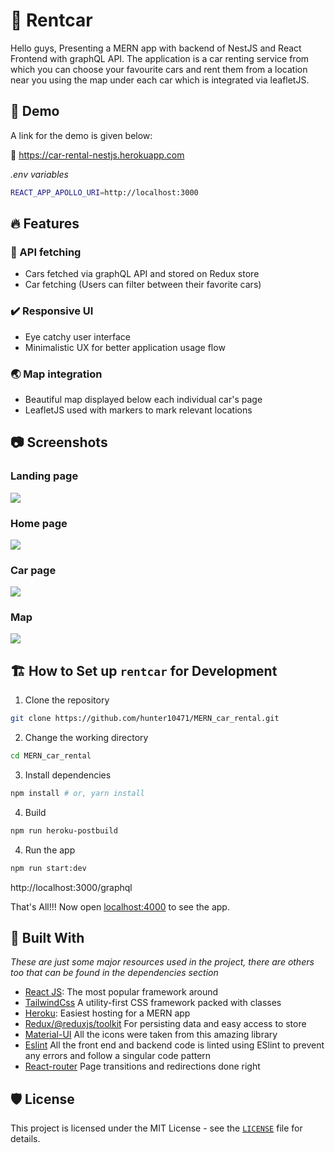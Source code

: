 #  :blue_car: Rentcar

Hello guys, Presenting a MERN app with backend of NestJS and React Frontend with graphQL API. The application is a car renting service from which you can choose your favourite cars and rent them from a location near you using the map under each car which is integrated via leafletJS. 

## :ticket: Demo

A link for the demo is given below:

:link: https://car-rental-nestjs.herokuapp.com


_.env variables_

```bash
REACT_APP_APOLLO_URI=http://localhost:3000
```

## 🔥 Features


### :stars: API fetching
- Cars fetched via graphQL API and stored on Redux store
- Car fetching (Users can filter between their favorite cars)

### :heavy_check_mark: Responsive UI
- Eye catchy user interface
- Minimalistic UX for better application usage flow


### :earth_asia: Map integration
- Beautiful map displayed below each individual car's page
- LeafletJS used with markers to mark relevant locations

## :camera: Screenshots

### Landing page
![](https://github.com/hunter10471/MERN_car_rental/blob/master/screenshots/ss1.png)

### Home page
![](https://github.com/hunter10471/MERN_car_rental/blob/master/screenshots/ss2.png)

### Car page
![](https://github.com/hunter10471/MERN_car_rental/blob/master/screenshots/ss3.png)

### Map
![](https://github.com/hunter10471/MERN_car_rental/blob/master/screenshots/ss4.png)



## 🏗️ How to Set up `rentcar` for Development

1. Clone the repository

```bash
git clone https://github.com/hunter10471/MERN_car_rental.git
```

2. Change the working directory

```bash
cd MERN_car_rental
```

3. Install dependencies

```bash
npm install # or, yarn install
```

4. Build 
```bash
npm run heroku-postbuild
```

4. Run the app

```bash
npm run start:dev
```

http://localhost:3000/graphql


That's All!!! Now open [localhost:4000](http://localhost:4000/) to see the app.


## 🍔 Built With
_These are just some major resources used in the project, there are others too that can be found in the dependencies section_
- [React JS](https://nextjs.org/): The most popular framework around
- [TailwindCss](https://tailwindcss.com/) A utility-first CSS framework packed with classes
- [Heroku](http://heroku.com/): Easiest hosting for a MERN app
- [Redux/@reduxjs/toolkit](https://redux-toolkit.js.org/) For persisting data and easy access to store
- [Material-UI](https://mui.com/) All the icons were taken from this amazing library
- [Eslint](https://eslint.org/) All the front end and backend code is linted using ESlint to prevent any errors and follow a singular code pattern
- [React-router](https://reactrouter.com/) Page transitions and redirections done right



## 🛡️ License
This project is licensed under the MIT License - see the [`LICENSE`](LICENSE) file for details.



